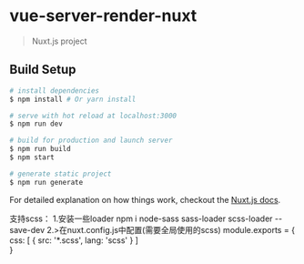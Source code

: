 # vue-server-render-nuxt

> Nuxt.js project

## Build Setup

``` bash
# install dependencies
$ npm install # Or yarn install

# serve with hot reload at localhost:3000
$ npm run dev

# build for production and launch server
$ npm run build 
$ npm start

# generate static project
$ npm run generate
```

For detailed explanation on how things work, checkout the [Nuxt.js docs](https://github.com/nuxt/nuxt.js).


支持scss：
1.安装一些loader
   npm i node-sass sass-loader scss-loader --save-dev
2.>在nuxt.config.js中配置(需要全局使用的scss)
module.exports = {
    css: [
         {
               src: '*.scss',
               lang: 'scss'
          }
    ]  
}
